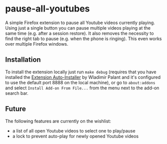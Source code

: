 pause-all-youtubes
==================

A simple Firefox extension to pause all Youtube videos currently playing.
Using just a single button you can pause multiple videos playing at the
same time (e.g. after a session restore). It also removes the necessity to
find the right tab to pause (e.g. when the phone is ringing).
This even works over multiple Firefox windows.

Installation
------------

To install the extension locally just run `make debug` (requires that you
have installed the
[Extension Auto-Installer](https://addons.mozilla.org/addon/autoinstaller)
by Wladimir Palant and it's configured to use the default port 8888 on the
local machine), or go to `about:addons` and select
`Install Add-on From File...` from the menu next to the add-on search bar.

Future
------

The following features are currently on the wishlist:
 - a list of all open Youtube videos to select one to play/pause
 - a lock to prevent auto-play for newly opened Youtube videos

